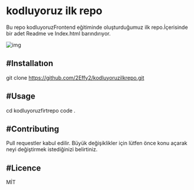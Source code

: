 # kodluyoruz ilk repo
Bu repo kodluyoruzFrontend eğitiminde oluşturduğumuz ilk repo.İçerisinde bir adet Readme ve Index.html barındırıyor.


![img](https://user-images.githubusercontent.com/120778546/218265695-a6dde179-2a76-45ce-8c88-9b96b7cb573b.png)

#Installatıon
--------------------------------------------------------------------------------------------
git clone https://github.com/2Effy2/kodluyoruzilkrepo.git


#Usage
-------------------------------------------------------------------------------------------
cd kodluyoruzfirtrepo
code .

#Contributing
-------------------------------------------------------------------------------------------
Pull requestler kabul edilir. Büyük değişiklikler için lütfen önce konu açarak neyi değiştirmek istediğinizi belirtiniz.

#Licence
------------------------------------------------------------------------------------------
MİT



